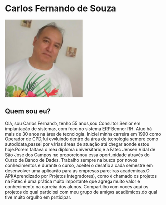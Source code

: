 # Carlos Fernando de Souza

<img src="https://github.com/CarlosSouza87/Portfolio-Fatec/blob/main/vv.jpg" height="250" width="250"/>

## Quem sou eu?

   Olá, sou Carlos Fernando, tenho 55 anos,sou Consultor Senior em implantação de sistemas, com foco no sistema ERP Benner RH.
   Atuo há mais de 30 anos na área de tecnologia.
   Iniciei minha carreira em 1990 como Operador de CPD,fui evoluindo dentro da área de tecnologia sempre como autodidata,passei por 
   várias áreas de atuação até chegar aonde estou hoje.Porem faltava o meu diploma universitário,e a Fatec Jensen Vidal de 
   São José dos Campos me proporcionou essa oportunidade através do Curso de Banco de Dados.
   Trabalho sempre na busca por novos conhecimentos e durante o curso, aceitei o desafio a cada semestre em desenvolver uma aplicação
   para as empresas parceiras academicas.O API(Aprendizado por Projetos Integradores), como é chamado os projetos na Fatec é uma prática 
   muito importante que agrega muito valor e conhecimento na carreira dos alunos.
  Compartilho com voces aqui os projetos do qual participei com meu grupo de amigos acadêmicos,do qual tive muito orgulho em participar.

  
<br>
